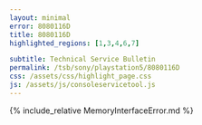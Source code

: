 ```yaml
---
layout: minimal
error: 8080116D
title: 8080116D
highlighted_regions: [1,3,4,6,7]

subtitle: Technical Service Bulletin
permalink: /tsb/sony/playstation5/8080116D
css: /assets/css/highlight_page.css
js: /assets/js/consoleservicetool.js
---
```


{% include_relative MemoryInterfaceError.md %}

